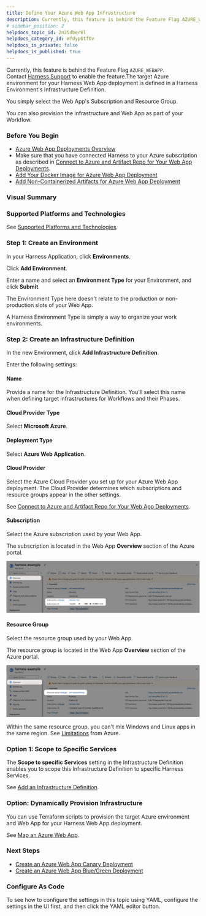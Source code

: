 ```yaml
---
title: Define Your Azure Web App Infrastructure
description: Currently, this feature is behind the Feature Flag AZURE_WEBAPP. Contact Harness Support to enable the feature. The target Azure environment for your Harness Web App deployment is defined in a Harnes…
# sidebar_position: 2
helpdocs_topic_id: 2n35dber6l
helpdocs_category_id: mfdyp6tf0v
helpdocs_is_private: false
helpdocs_is_published: true
---
```


Currently, this feature is behind the Feature Flag `AZURE_WEBAPP`. Contact [Harness Support](https://mail.google.com/mail/?view=cm&fs=1&tf=1&to=support@harness.io) to enable the feature.The target Azure environment for your Harness Web App deployment is defined in a Harness Environment's Infrastructure Definition.

You simply select the Web App's Subscription and Resource Group.

You can also provision the infrastructure and Web App as part of your Workflow.

### Before You Begin

* [Azure Web App Deployments Overview](/article/lluikqw7q7-azure-web-app-deployments-overview)
* Make sure that you have connected Harness to your Azure subscription as described in [Connect to Azure and Artifact Repo for Your Web App Deployments](/article/e9k7ngaqiu-connect-to-azure-for-web-app-deployments).
* [Add Your Docker Image for Azure Web App Deployment](/article/8s766bhiec-add-your-docker-image-for-azure-web-app-deployment)
* [Add Non-Containerized Artifacts for Azure Web App Deployment](/article/rflkjqxod2-add-a-non-containerized-artifacts-for-azure-web-app-deployment)

### Visual Summary

### Supported Platforms and Technologies

See [Supported Platforms and Technologies](/article/220d0ojx5y-supported-platforms).

### Step 1: Create an Environment

In your Harness Application, click **Environments**.

Click **Add Environment**.

Enter a name and select an **Environment Type** for your Environment, and click **Submit**.

The Environment Type here doesn't relate to the production or non-production slots of your Web App.

A Harness Environment Type is simply a way to organize your work environments.

### Step 2: Create an Infrastructure Definition

In the new Environment, click **Add Infrastructure Definition**.

Enter the following settings:

#### Name

Provide a name for the Infrastructure Definition. You'll select this name when defining target infrastructures for Workflows and their Phases.

#### Cloud Provider Type

Select **Microsoft Azure**.

#### Deployment Type

Select **Azure Web Application**.

#### Cloud Provider

Select the Azure Cloud Provider you set up for your Azure Web App deployment. The Cloud Provider determines which subscriptions and resource groups appear in the other settings.

See [Connect to Azure and Artifact Repo for Your Web App Deployments](/article/e9k7ngaqiu-connect-to-azure-for-web-app-deployments).

#### Subscription

Select the Azure subscription used by your Web App.

The subscription is located in the Web App **Overview** section of the Azure portal.

![](./static/define-your-azure-web-app-infrastructure-04.png)

#### Resource Group

Select the resource group used by your Web App.

The resource group is located in the Web App **Overview** section of the Azure portal.

![](./static/define-your-azure-web-app-infrastructure-05.png)

Within the same resource group, you can't mix Windows and Linux apps in the same region. See [Limitations](https://docs.microsoft.com/en-us/azure/app-service/overview#limitations) from Azure.

### Option 1: Scope to Specific Services

The **Scope to specific Services** setting in the Infrastructure Definition enables you to scope this Infrastructure Definition to specific Harness Services.

See [Add an Infrastructure Definition](/article/v3l3wqovbe-infrastructure-definitions).

### Option: Dynamically Provision Infrastructure

You can use Terraform scripts to provision the target Azure environment and Web App for your Harness Web App deployment.

See [Map an Azure Web App](https://docs.harness.io/article/a2f2bh35el-mapgcp-kube-terraform-infra#option_7_map_an_azure_web_app).

### Next Steps

* [Create an Azure Web App Canary Deployment](/article/x0etkdg62q-create-an-azure-web-app-canary-deployment)
* [Create an Azure Web App Blue/Green Deployment](/article/qpfddekbax-create-an-azure-web-app-blue-green-deployment)

### Configure As Code

To see how to configure the settings in this topic using YAML, configure the settings in the UI first, and then click the YAML editor button.

